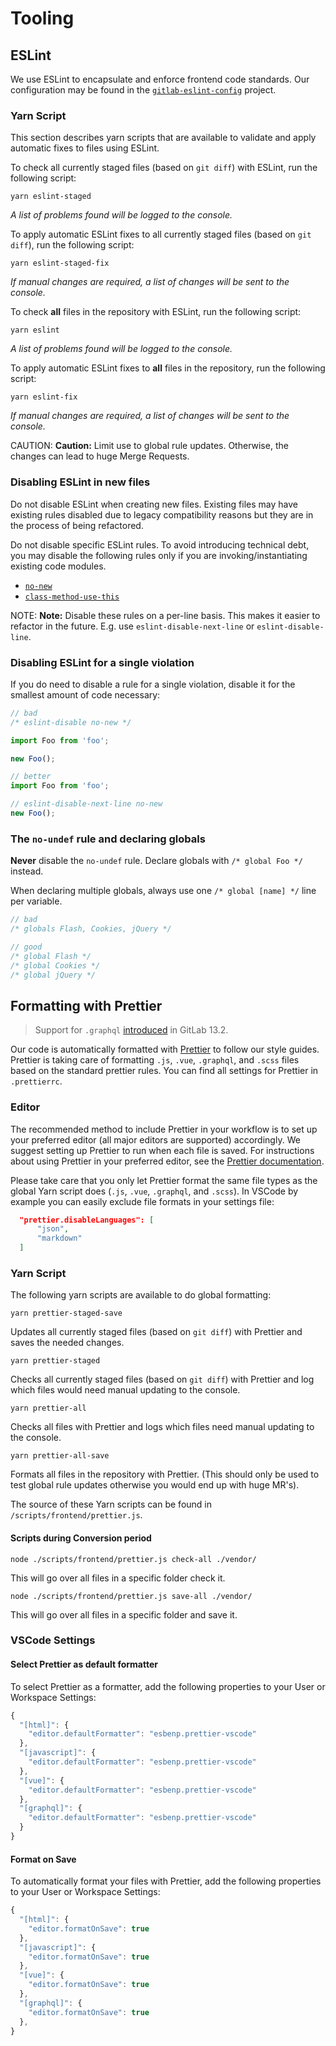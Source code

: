 # Tooling

## ESLint

We use ESLint to encapsulate and enforce frontend code standards. Our configuration may be found in the [`gitlab-eslint-config`](https://gitlab.com/gitlab-org/gitlab-eslint-config) project.

### Yarn Script

This section describes yarn scripts that are available to validate and apply automatic fixes to files using ESLint.

To check all currently staged files (based on `git diff`) with ESLint, run the following script:

```shell
yarn eslint-staged
```

_A list of problems found will be logged to the console._

To apply automatic ESLint fixes to all currently staged files (based on `git diff`), run the following script:

```shell
yarn eslint-staged-fix
```

_If manual changes are required, a list of changes will be sent to the console._

To check **all** files in the repository with ESLint, run the following script:

```shell
yarn eslint
```

_A list of problems found will be logged to the console._

To apply automatic ESLint fixes to **all** files in the repository, run the following script:

```shell
yarn eslint-fix
```

_If manual changes are required, a list of changes will be sent to the console._

CAUTION: **Caution:**
Limit use to global rule updates. Otherwise, the changes can lead to huge Merge Requests.

### Disabling ESLint in new files

Do not disable ESLint when creating new files. Existing files may have existing rules
disabled due to legacy compatibility reasons but they are in the process of being refactored.

Do not disable specific ESLint rules. To avoid introducing technical debt, you may disable the following
rules only if you are invoking/instantiating existing code modules.

- [`no-new`](https://eslint.org/docs/rules/no-new)
- [`class-method-use-this`](https://eslint.org/docs/rules/class-methods-use-this)

NOTE: **Note:**
Disable these rules on a per-line basis. This makes it easier to refactor
in the future. E.g. use `eslint-disable-next-line` or `eslint-disable-line`.

### Disabling ESLint for a single violation

If you do need to disable a rule for a single violation, disable it for the smallest amount of code necessary:

```javascript
// bad
/* eslint-disable no-new */

import Foo from 'foo';

new Foo();

// better
import Foo from 'foo';

// eslint-disable-next-line no-new
new Foo();
```

### The `no-undef` rule and declaring globals

**Never** disable the `no-undef` rule. Declare globals with `/* global Foo */` instead.

When declaring multiple globals, always use one `/* global [name] */` line per variable.

```javascript
// bad
/* globals Flash, Cookies, jQuery */

// good
/* global Flash */
/* global Cookies */
/* global jQuery */
```

## Formatting with Prettier

> Support for `.graphql` [introduced](https://gitlab.com/gitlab-org/gitlab/-/issues/227280) in GitLab 13.2.

Our code is automatically formatted with [Prettier](https://prettier.io) to follow our style guides. Prettier is taking care of formatting `.js`, `.vue`, `.graphql`, and `.scss` files based on the standard prettier rules. You can find all settings for Prettier in `.prettierrc`.

### Editor

The recommended method to include Prettier in your workflow is to set up your
preferred editor (all major editors are supported) accordingly. We suggest
setting up Prettier to run when each file is saved. For instructions about using
Prettier in your preferred editor, see the [Prettier documentation](https://prettier.io/docs/en/editors.html).

Please take care that you only let Prettier format the same file types as the global Yarn script does (`.js`, `.vue`, `.graphql`, and `.scss`). In VSCode by example you can easily exclude file formats in your settings file:

```json
  "prettier.disableLanguages": [
      "json",
      "markdown"
  ]
```

### Yarn Script

The following yarn scripts are available to do global formatting:

```shell
yarn prettier-staged-save
```

Updates all currently staged files (based on `git diff`) with Prettier and saves the needed changes.

```shell
yarn prettier-staged
```

Checks all currently staged files (based on `git diff`) with Prettier and log which files would need manual updating to the console.

```shell
yarn prettier-all
```

Checks all files with Prettier and logs which files need manual updating to the console.

```shell
yarn prettier-all-save
```

Formats all files in the repository with Prettier. (This should only be used to test global rule updates otherwise you would end up with huge MR's).

The source of these Yarn scripts can be found in `/scripts/frontend/prettier.js`.

#### Scripts during Conversion period

```shell
node ./scripts/frontend/prettier.js check-all ./vendor/
```

This will go over all files in a specific folder check it.

```shell
node ./scripts/frontend/prettier.js save-all ./vendor/
```

This will go over all files in a specific folder and save it.

### VSCode Settings

#### Select Prettier as default formatter

To select Prettier as a formatter, add the following properties to your User or Workspace Settings:

```javascript
{
  "[html]": {
    "editor.defaultFormatter": "esbenp.prettier-vscode"
  },
  "[javascript]": {
    "editor.defaultFormatter": "esbenp.prettier-vscode"
  },
  "[vue]": {
    "editor.defaultFormatter": "esbenp.prettier-vscode"
  },
  "[graphql]": {
    "editor.defaultFormatter": "esbenp.prettier-vscode"
  }
}
```

#### Format on Save

To automatically format your files with Prettier, add the following properties to your User or Workspace Settings:

```javascript
{
  "[html]": {
    "editor.formatOnSave": true
  },
  "[javascript]": {
    "editor.formatOnSave": true
  },
  "[vue]": {
    "editor.formatOnSave": true
  },
  "[graphql]": {
    "editor.formatOnSave": true
  },
}
```
